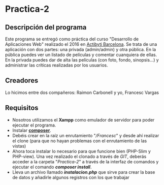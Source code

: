 # Practica-2

## Descripción del programa

Este programa se entregó como práctica del curso "Desarrollo de Aplicaciones Web" realizado el 2016 en [Actibyti Barcelona](http://www.netmind.es/).
Se trata de una aplicación con dos partes: una privada (admin/admin) y otra pública. En la pública puedes ver un listado de películas y comentar cuanquiera de ellas. En la privada puedes dar de alta las películas (con foto, fondo, sinopsis...) y administrar las críticas realizadas por los usuarios.

## Creadores

Lo hicimos entre dos compañeros: Raimon Carbonell y yo, Francesc Vargas

## Requisitos

- Nosotros utilizamos el **Xampp** como emulador de servidor para poder ejecutar el programa.
- Instalar **[composer](https://getcomposer.org/)**.
- Debéis crear en la raíz un enrutamiento "_/Francesc_" y desde ahí realizar el clone (para que no hayan problemas con el enrutamiento de las vistas)
- Ahora toca instalar lo necesario para que funcione bien (PHP-Slim y PHP-view). Una vez realizado el clonado a través de _GIT_, deberás acceder a la carpeta "_Practica-2_" a través de la interfaz de comandos y ejecutar el comando ***composer install***.
- Lleva un archivo llamado ***instalacion.php*** que sirve para crear la base de datos y añadirle algunos registros con los que trabajar

